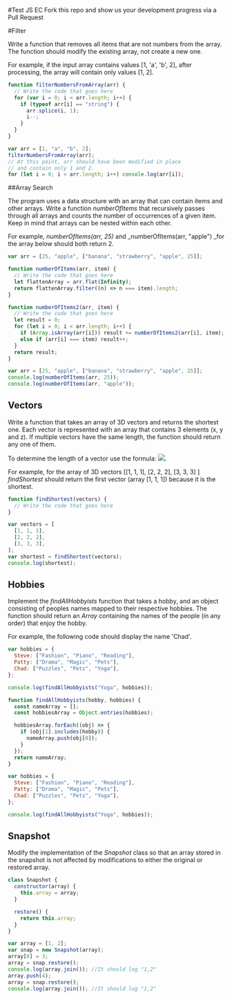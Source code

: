 #Test JS EC
Fork this repo and show us your development progress via a Pull Request

#Filter

Write a function that removes all items that are not numbers from the array. The function should modify the existing array, not create a new one.

For example, if the input array contains values [1, &#39;a&#39;, &#39;b&#39;, 2], after processing, the array will contain only values [1, 2].

```javascript
function filterNumbersFromArray(arr) {
  // Write the code that goes here
  for (var i = 0; i < arr.length; i++) {
    if (typeof arr[i] == "string") {
      arr.splice(i, 1);
      i--;
    }
  }
}

var arr = [1, "a", "b", 2];
filterNumbersFromArray(arr);
// At this point, arr should have been modified in place
// and contain only 1 and 2.
for (let i = 0; i < arr.length; i++) console.log(arr[i]);
```

##Array Search

The program uses a data structure with an array that can contain items and other arrays. Write a function _numberOfItems_ that recursively passes through all arrays and counts the number of occurrences of a given item. Keep in mind that arrays can be nested within each other.

For example, _numberOfItems(arr, 25)_ and \_numberOfItems(arr, &quot;apple&quot;) \_for the array below should both return 2.

```javascript
var arr = [25, "apple", ["banana", "strawberry", "apple", 25]];
```

```javascript
function numberOfItems(arr, item) {
  // Write the code that goes here
  let flattenArray = arr.flat(Infinity);
  return flattenArray.filter((n) => n === item).length;
}

function numberOfItems2(arr, item) {
  // Write the code that goes here
  let result = 0;
  for (let i = 0; i < arr.length; i++) {
    if (Array.isArray(arr[i])) result += numberOfItems2(arr[i], item);
    else if (arr[i] === item) result++;
  }
  return result;
}

var arr = [25, "apple", ["banana", "strawberry", "apple", 25]];
console.log(numberOfItems(arr, 25));
console.log(numberOfItems(arr, "apple"));
```

## Vectors

Write a function that takes an array of 3D vectors and returns the shortest one. Each vector is represented with an array that contains 3 elements (x, y and z). If multiple vectors have the same length, the function should return any one of them.

To determine the length of a vector use the formula: ![](<![img.png](img.png)>).

For example, for the array of 3D vectors [[1, 1, 1], [2, 2, 2], [3, 3, 3] ] _findShortest_ should return the first vector (array [1, 1, 1]) because it is the shortest.

```javascript
function findShortest(vectors) {
  // Write the code that goes here
}

var vectors = [
  [1, 1, 1],
  [2, 2, 2],
  [3, 3, 3],
];
var shortest = findShortest(vectors);
console.log(shortest);
```

## Hobbies

Implement the _findAllHobbyists_ function that takes a hobby, and an object consisting of peoples names mapped to their respective hobbies. The function should return an _Array_ containing the names of the people (in any order) that enjoy the hobby.

For example, the following code should display the name &#39;Chad&#39;.

```javascript
var hobbies = {
  Steve: ["Fashion", "Piano", "Reading"],
  Patty: ["Drama", "Magic", "Pets"],
  Chad: ["Puzzles", "Pets", "Yoga"],
};

console.log(findAllHobbyists("Yoga", hobbies));
```

```javascript
function findAllHobbyists(hobby, hobbies) {
  const nameArray = [];
  const hobbiesArray = Object.entries(hobbies);

  hobbiesArray.forEach((obj) => {
    if (obj[1].includes(hobby)) {
      nameArray.push(obj[0]);
    }
  });
  return nameArray;
}

var hobbies = {
  Steve: ["Fashion", "Piano", "Reading"],
  Patty: ["Drama", "Magic", "Pets"],
  Chad: ["Puzzles", "Pets", "Yoga"],
};

console.log(findAllHobbyists("Yoga", hobbies));
```

## Snapshot

Modify the implementation of the _Snapshot_ class so that an array stored in the snapshot is not affected by modifications to either the original or restored array.

```javascript
class Snapshot {
  constructor(array) {
    this.array = array;
  }

  restore() {
    return this.array;
  }
}

var array = [1, 2];
var snap = new Snapshot(array);
array[0] = 3;
array = snap.restore();
console.log(array.join()); //It should log "1,2"
array.push(4);
array = snap.restore();
console.log(array.join()); //It should log "1,2"
```

